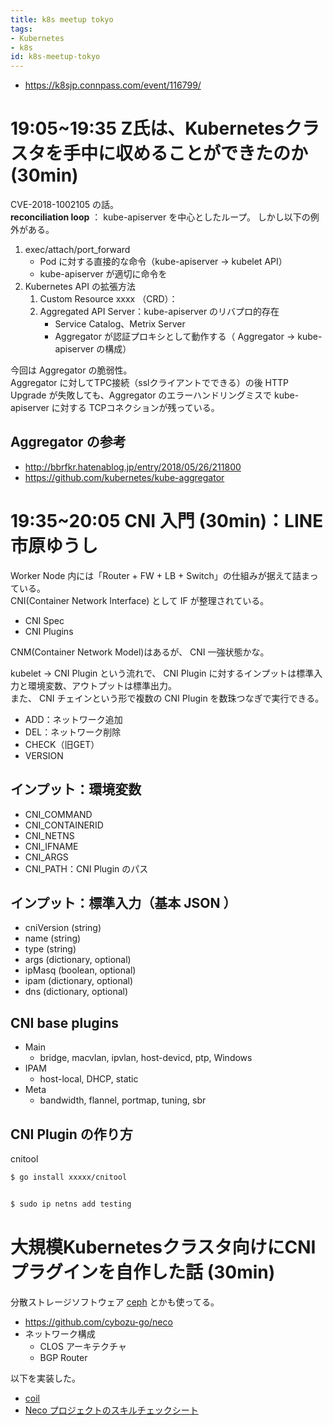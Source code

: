 ```yaml
---
title: k8s meetup tokyo
tags:
- Kubernetes
- k8s
id: k8s-meetup-tokyo
---
```


- https://k8sjp.connpass.com/event/116799/

# 19:05~19:35 Z氏は、Kubernetesクラスタを手中に収めることができたのか (30min)

CVE-2018-1002105 の話。  
**reconciliation loop** ： kube-apiserver を中心としたループ。
しかし以下の例外がある。

1. exec/attach/port_forward
    - Pod に対する直接的な命令（kube-apiserver -> kubelet API）
    - kube-apiserver が適切に命令を
2. Kubernetes API の拡張方法
    1. Custom Resource xxxx （CRD）：
    2. Aggregated API Server：kube-apiserver のリバプロ的存在
        - Service Catalog、Metrix Server
        - Aggregator が認証プロキシとして動作する（ Aggregator -> kube-apiserver の構成）

今回は Aggregator の脆弱性。  
Aggregator に対してTPC接続（sslクライアントでできる）の後 HTTP Upgrade が失敗しても、Aggregator のエラーハンドリングミスで kube-apiserver に対する TCPコネクションが残っている。

## Aggregator の参考

- http://bbrfkr.hatenablog.jp/entry/2018/05/26/211800
- https://github.com/kubernetes/kube-aggregator

# 19:35~20:05 CNI 入門 (30min)：LINE 市原ゆうし

Worker Node 内には「Router + FW + LB + Switch」の仕組みが据えて詰まっている。  
CNI(Container Network Interface) として IF が整理されている。

- CNI Spec
- CNI Plugins

CNM(Container Network Model)はあるが、 CNI 一強状態かな。

kubelet -> CNI Plugin という流れで、 CNI Plugin に対するインプットは標準入力と環境変数、アウトプットは標準出力。  
また、 CNI チェインという形で複数の CNI Plugin を数珠つなぎで実行できる。

- ADD：ネットワーク追加
- DEL：ネットワーク削除
- CHECK（旧GET）
- VERSION

## インプット：環境変数

- CNI_COMMAND
- CNI_CONTAINERID
- CNI_NETNS
- CNI_IFNAME
- CNI_ARGS
- CNI_PATH：CNI Plugin のパス

## インプット：標準入力（基本 JSON ）

- cniVersion (string)
- name (string)
- type (string)
- args (dictionary, optional)
- ipMasq (boolean, optional)
- ipam (dictionary, optional)
- dns (dictionary, optional)

## CNI base plugins

- Main
    - bridge, macvlan, ipvlan, host-devicd, ptp, Windows
- IPAM
    - host-local, DHCP, static
- Meta
    - bandwidth, flannel, portmap, tuning, sbr

## CNI Plugin の作り方

cnitool

```bash
$ go install xxxxx/cnitool


$ sudo ip netns add testing
```

# 大規模Kubernetesクラスタ向けにCNIプラグインを自作した話 (30min)

分散ストレージソフトウェア [ceph](https://ceph.com/) とかも使ってる。

- https://github.com/cybozu-go/neco
- ネットワーク構成
    - CLOS アーキテクチャ
    - BGP Router

以下を実装した。

- [coil](https://github.com/cybozu-go/coil)
- [Neco プロジェクトのスキルチェックシート](https://gist.github.com/ymmt2005/bd92296166e52d1beba9df8ac516a9db)